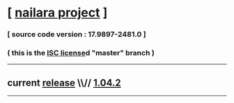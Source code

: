 
# [ [nailara project](http://www.nailara.net/) ]

### [ source code version : 17.9897-2481.0 ]

### ( this is the [ISC license](license)d "master" branch )
---
## current [release](https://github.com/anotherlink/nailara/releases) \\\\// [1.04.2](https://github.com/anotherlink/nailara/releases/tag/1.04.2)
---
